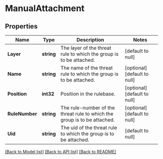 # ManualAttachment

## Properties
Name | Type | Description | Notes
------------ | ------------- | ------------- | -------------
**Layer** | **string** | The layer of the threat rule to which the group is to be attached. | [default to null]
**Name** | **string** | The name of the threat rule to which the group is to be attached. | [optional] [default to null]
**Position** | **int32** | Position in the rulebase. | [optional] [default to null]
**RuleNumber** | **string** | The rule-number of the threat rule to which the group is to be attached. | [optional] [default to null]
**Uid** | **string** | The uid of the threat rule to which the group is to be attached. | [default to null]

[[Back to Model list]](../README.md#documentation-for-models) [[Back to API list]](../README.md#documentation-for-api-endpoints) [[Back to README]](../README.md)


